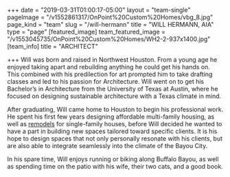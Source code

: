 +++
date = "2019-03-31T01:00:17-05:00"
layout = "team-single"
pageImage = "/v1552861317/OnPoint%20Custom%20Homes/vbg_8.jpg"
page_kind = "team"
slug = "/will-hermann"
title = "WILL HERMANN, AIA"
type = "page"
[featured_image]
team_featured_image = "/v1553045735/OnPoint%20Custom%20Homes/WH2-2-937x1400.jpg"
[team_info]
title = "ARCHITECT"

+++
Will was born and raised in Northwest Houston. From a young age he enjoyed taking apart and rebuilding anything he could get his hands on. This combined with his predilection for art prompted him to take drafting classes and led to his passion for Architecture. Will went on to get his Bachelor’s in Architecture from the University of Texas at Austin, where he focused on designing sustainable architecture with a Texas climate in mind.

After graduating, Will came home to Houston to begin his professional work. He spent his first few years designing affordable multi-family housing, as well as [remodels](https://onpointcustomhomes.com/remodels/) for single-family houses, before Will decided he wanted to have a part in building new spaces tailored toward specific clients. It is his hope to design spaces that not only personally resonate with his clients, but are also able to integrate seamlessly into the climate of the Bayou City.

In his spare time, Will enjoys running or biking along Buffalo Bayou, as well as spending time on the patio with his wife, their two cats, and a good book.